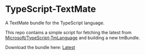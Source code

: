 # TypeScript-TextMate
A TextMate bundle for the TypeScript language.

This repo contains a simple script for fetching the latest from [Microsoft/TypeScript-TmLanguage](https://github.com/Microsoft/TypeScript-TmLanguage) and building a new tmBundle.

Download the bundle here: [Latest](https://github.com/stanger/TypeScript-TextMate/raw/master/dist/TypeScript.tmbundle.zip) 

